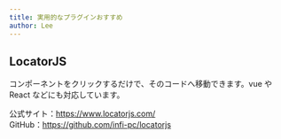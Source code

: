 ```yaml
---
title: 実用的なプラグインおすすめ
author: Lee
---
```


## LocatorJS

コンポーネントをクリックするだけで、そのコードへ移動できます。vue や React などにも対応しています。

公式サイト：<https://www.locatorjs.com/>\
GitHub：<https://github.com/infi-pc/locatorjs>
